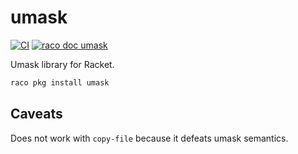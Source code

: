 umask
=====

[![CI](https://github.com/winny-/umask/actions/workflows/ci.yml/badge.svg)](https://github.com/winny-/umask/actions/workflows/ci.yml) [![raco doc umask](https://img.shields.io/badge/raco%20doc-umask-blue)](https://docs.racket-lang.org/umask/index.html)

Umask library for Racket.

```bash
raco pkg install umask
```

Caveats
-------

Does not work with `copy-file` because it defeats umask semantics.
